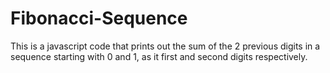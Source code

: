 # Fibonacci-Sequence
This is a javascript code that prints out the sum of the 2 previous digits in a sequence starting with 0 and 1, as it first and second digits respectively.

